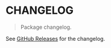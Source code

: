 # CHANGELOG

> Package changelog.

See [GitHub Releases](https://github.com/stdlib-js/random-array-bernoulli/releases) for the changelog.